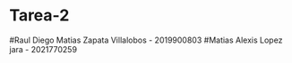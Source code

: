 # Tarea-2
#Raul Diego Matias Zapata Villalobos - 2019900803
#Matias Alexis Lopez jara            - 2021770259
